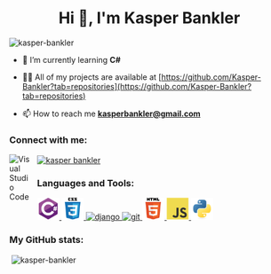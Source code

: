 <h1 align="center">Hi 👋, I'm Kasper Bankler</h1>
<p align="left"> <img src="https://komarev.com/ghpvc/?username=kasper-bankler&label=Profile%20views&color=2020ff&style=flat" alt="kasper-bankler" /> </p>

- 🌱 I’m currently learning **C#**

- 👨‍💻 All of my projects are available at [https://github.com/Kasper-Bankler?tab=repositories](https://github.com/Kasper-Bankler?tab=repositories)

- 📫 How to reach me **kasperbankler@gmail.com**

<h3 align="left">Connect with me:</h3>
<p align="left">
  <a href="mailto:kasperbankler@gmail.com"><img align="left" alt="Visual Studio Code" width="40px" src="https://static-00.iconduck.com/assets.00/gmail-icon-256x256-g32f2css.png" style="padding-right:10px;" /></a>
<a href="https://linkedin.com/in/kasper-bankler-186b90268" target="blank"><img align="center" src="https://raw.githubusercontent.com/rahuldkjain/github-profile-readme-generator/master/src/images/icons/Social/linked-in-alt.svg" alt="kasper bankler" height="30" width="40" /></a>
</p>

<h3 align="left">Languages and Tools:</h3>
<p align="left"> <a href="https://www.w3schools.com/cs/" target="_blank" rel="noreferrer"> <img src="https://raw.githubusercontent.com/devicons/devicon/master/icons/csharp/csharp-original.svg" alt="csharp" width="40" height="40"/> </a> <a href="https://www.w3schools.com/css/" target="_blank" rel="noreferrer"> <img src="https://raw.githubusercontent.com/devicons/devicon/master/icons/css3/css3-original-wordmark.svg" alt="css3" width="40" height="40"/> </a> <a href="https://www.djangoproject.com/" target="_blank" rel="noreferrer"> <img src="https://cdn.worldvectorlogo.com/logos/django.svg" alt="django" width="40" height="40"/> </a> <a href="https://git-scm.com/" target="_blank" rel="noreferrer"> <img src="https://www.vectorlogo.zone/logos/git-scm/git-scm-icon.svg" alt="git" width="40" height="40"/> </a> <a href="https://www.w3.org/html/" target="_blank" rel="noreferrer"> <img src="https://raw.githubusercontent.com/devicons/devicon/master/icons/html5/html5-original-wordmark.svg" alt="html5" width="40" height="40"/> </a> <a href="https://developer.mozilla.org/en-US/docs/Web/JavaScript" target="_blank" rel="noreferrer"> <img src="https://raw.githubusercontent.com/devicons/devicon/master/icons/javascript/javascript-original.svg" alt="javascript" width="40" height="40"/> </a> <a href="https://www.python.org" target="_blank" rel="noreferrer"> <img src="https://raw.githubusercontent.com/devicons/devicon/master/icons/python/python-original.svg" alt="python" width="40" height="40"/> </a> </p>

<h3 align="left">My GitHub stats:</h3>
<p>&nbsp;<img align="center" src="https://github-readme-stats.vercel.app/api?username=kasper-bankler&show_icons=true&title_color=2020ff&text_color=2020ff&locale=en" alt="kasper-bankler" /></p>

